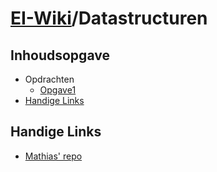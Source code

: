 # [EI-Wiki](..)/Datastructuren 
## Inhoudsopgave

* Opdrachten
    * [Opgave1](opgave1)
* [Handige Links](#Handige-Links)

## Handige Links
* [Mathias' repo](https://github.com/WatcherWhale/DataStructures)